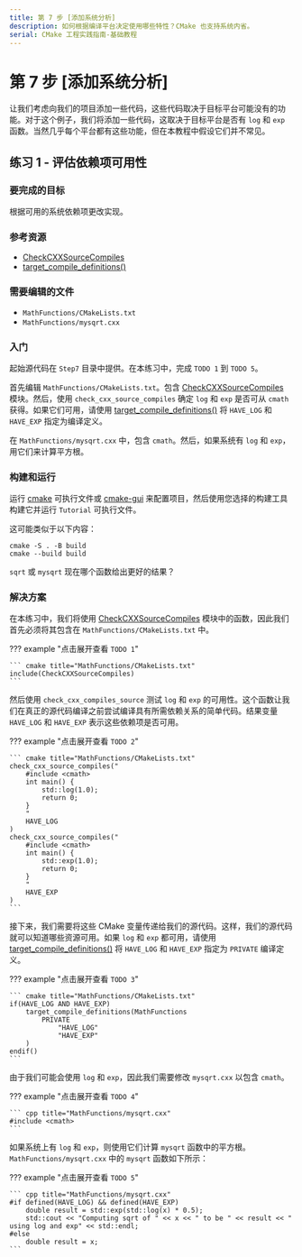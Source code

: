 ```yaml
---
title: 第 7 步 [添加系统分析]
description: 如何根据编译平台决定使用哪些特性？CMake 也支持系统内省。
serial: CMake 工程实践指南-基础教程
---
```


# 第 7 步 [添加系统分析]

让我们考虑向我们的项目添加一些代码，这些代码取决于目标平台可能没有的功能。对于这个例子，我们将添加一些代码，这取决于目标平台是否有 `log` 和 `exp` 函数。当然几乎每个平台都有这些功能，但在本教程中假设它们并不常见。

## 练习 1 - 评估依赖项可用性

### 要完成的目标

根据可用的系统依赖项更改实现。

### 参考资源

- [CheckCXXSourceCompiles]
- [target_compile_definitions()]

### 需要编辑的文件

- `MathFunctions/CMakeLists.txt`
- `MathFunctions/mysqrt.cxx`

### 入门

起始源代码在 `Step7` 目录中提供。在本练习中，完成 `TODO 1` 到 `TODO 5`。

首先编辑 `MathFunctions/CMakeLists.txt`。包含 [CheckCXXSourceCompiles] 模块。然后，使用 `check_cxx_source_compiles` 确定 `log` 和 `exp` 是否可从 `cmath` 获得。如果它们可用，请使用 [target_compile_definitions()] 将 `HAVE_LOG` 和 `HAVE_EXP` 指定为编译定义。

在 `MathFunctions/mysqrt.cxx` 中，包含 `cmath`。然后，如果系统有 `log` 和 `exp`，用它们来计算平方根。

### 构建和运行

运行 [cmake] 可执行文件或 [cmake-gui] 来配置项目，然后使用您选择的构建工具构建它并运行 `Tutorial` 可执行文件。

这可能类似于以下内容：

``` shell
cmake -S . -B build
cmake --build build
```

`sqrt` 或 `mysqrt` 现在哪个函数给出更好的结果？

### 解决方案

在本练习中，我们将使用 [CheckCXXSourceCompiles] 模块中的函数，因此我们首先必须将其包含在 `MathFunctions/CMakeLists.txt` 中。

??? example "点击展开查看 `TODO 1`"

    ``` cmake title="MathFunctions/CMakeLists.txt"
    include(CheckCXXSourceCompiles)
    ```

然后使用 `check_cxx_compiles_source` 测试 `log` 和 `exp` 的可用性。这个函数让我们在真正的源代码编译之前尝试编译具有所需依赖关系的简单代码。结果变量 `HAVE_LOG` 和 `HAVE_EXP` 表示这些依赖项是否可用。

??? example "点击展开查看 `TODO 2`"

    ``` cmake title="MathFunctions/CMakeLists.txt"
    check_cxx_source_compiles("
        #include <cmath>
        int main() {
            std::log(1.0);
            return 0;
        }
        "
        HAVE_LOG
    )
    check_cxx_source_compiles("
        #include <cmath>
        int main() {
            std::exp(1.0);
            return 0;
        }
        "
        HAVE_EXP
    )
    ```

接下来，我们需要将这些 CMake 变量传递给我们的源代码。这样，我们的源代码就可以知道哪些资源可用。如果 `log` 和 `exp` 都可用，请使用 [target_compile_definitions()] 将 `HAVE_LOG` 和 `HAVE_EXP` 指定为 `PRIVATE` 编译定义。

??? example "点击展开查看 `TODO 3`"

    ``` cmake title="MathFunctions/CMakeLists.txt"
    if(HAVE_LOG AND HAVE_EXP)
        target_compile_definitions(MathFunctions
            PRIVATE
                "HAVE_LOG"
                "HAVE_EXP"
        )
    endif()
    ```

由于我们可能会使用 `log` 和 `exp`，因此我们需要修改 `mysqrt.cxx` 以包含 `cmath`。

??? example "点击展开查看 `TODO 4`"

    ``` cpp title="MathFunctions/mysqrt.cxx"
    #include <cmath>
    ```

如果系统上有 `log` 和 `exp`，则使用它们计算 `mysqrt` 函数中的平方根。 `MathFunctions/mysqrt.cxx` 中的 `mysqrt` 函数如下所示：

??? example "点击展开查看 `TODO 5`"

    ``` cpp title="MathFunctions/mysqrt.cxx"
    #if defined(HAVE_LOG) && defined(HAVE_EXP)
        double result = std::exp(std::log(x) * 0.5);
        std::cout << "Computing sqrt of " << x << " to be " << result << " using log and exp" << std::endl;
    #else
        double result = x;
    ```

[CheckCXXSourceCompiles]: https://cmake.org/cmake/help/latest/module/CheckCXXSourceCompiles.html#module:CheckCXXSourceCompiles
[target_compile_definitions()]: https://cmake.org/cmake/help/latest/command/target_compile_definitions.html#command:target_compile_definitions
[cmake]: https://cmake.org/cmake/help/latest/manual/cmake.1.html#manual:cmake(1)
[cmake-gui]: https://cmake.org/cmake/help/latest/manual/cmake-gui.1.html#manual:cmake-gui(1)
[ccmake]: https://cmake.org/cmake/help/latest/manual/ccmake.1.html#manual:ccmake(1)